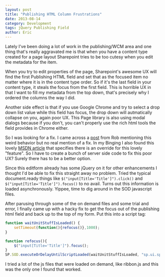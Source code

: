 ```yaml
---
layout: post
title: "Publishing HTML Column Frustrations"
date: 2013-08-14
category: Development
tags: jQuery Publishing Field
author: Eric
---
```

Lately I've been doing a lot of work in the publishing/WCM area and one thing that's really aggravated me is that when you have a content type created for a page layout Sharepoint tries to be too cutesy when you edit the metadata for the item.

When you try to edit properties of the page, Sharepoint's awesome UX will find the first Publishing HTML field and set that as the focused item no matter where it is in the content type order. So if it's the last field in your content type, it steals the focus from the first field. This is horrible UX in that I want to fill my metadata from the top down, that's precisely why I ordered the columns the way I did.

Another side effect is that if you use Google Chrome and try to select a drop down list value while this field has focus, the drop down will autmatically collapse on you, again poor UX. This Page library is also using modal dialogs because if you don't, you can't properly use the rich html tools the field provides in Chrome either.

So I was looking for a fix. I came across a [post](http://sharepointchronicles.com/2011/11/sharepoint-2010-javascript-quirks/) from Rob mentioning this weird behavior but no real mention of a fix. In my Binging I also found this lovely [MSDN article](http://msdn.microsoft.com/en-us/library/sharepoint/microsoft.sharepoint.publishing.webcontrols.richhtmlfield.hasinitialfocus(v=office.14).aspx) that specifies there is an override for this lovely "feature". So I have to create a bunch of server side code to fix this poor UX? Surely there has to be a better option.

Since this editform already has some jQuery on it for other enhancements I thought I'd be able to fix this straight away no problem. Tried the typical document.ready things like `$("input[Title='Title']").click()` and `$("input[Title='Title']").focus()` to no avail. Turns out this information is loaded asynchronously. Yippee, time to dig around in the SOD javascript files.

After parusing through some of the on demand files and some trial and error, I finally came up with a hacky fix to get the focus out of the publishing html field and back up to the top of my form. Put this into a script tag:

```javascript
function waitUnitStuffIsLoaded() {
	setTimeout(function(){refocus()},1000);
}

function refocus(){
	$("input[Title='Title']").focus();
}
SP.SOD.executeOrDelayUntilScriptLoaded(waitUnitStuffIsLoaded, "sp.ui.spellcheck.js");
```

I tried a lot of the js files that were loaded on demand, like ribbon.js and this was the only one I found that worked.
